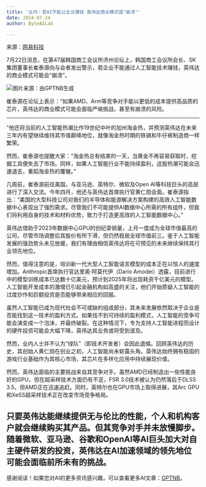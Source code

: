 ```yaml
---
title: '业内：若AI不能让企业赚钱 英伟达商业模式或"崩溃"'
date: 2024-07-24
author: ByteAILab

---
```


来源：[网易科技](https://mp.weixin.qq.com/s/kbp0yc80Yj0liERGcepHLQ)

7月22日消息，在第47届韩国商工会议所济州论坛上，韩国商工会议所会长、SK集团董事长崔泰源向与会者发出警示，若企业不能通过人工智能技术赚钱，英伟达的商业模式可能会“崩溃”。

![图片来源：由GPTNB生成](http://www.jesonc.com/upload/3B33CB85B496C0CB6FBA4C2BD79320AD/1721628401961/li6j4Tspb3G8HHdKcpZ41bbLtg5l.png)

崔泰源在论坛上表示：“如果AMD、Arm等竞争对手能以更低的成本提供高品质的芯片，英伟达的商业模式可能会面临严峻挑战，甚至有崩溃的风险。

---
”他还将当前的人工智能热潮比作19世纪中叶的加州淘金热，并预测英伟达在未来三年内有望继续维持其市值巅峰地位，就像淘金热时期的铁镐和牛仔裤制造商一样繁荣。

然而，崔泰源也提醒大家：“淘金热总有结束的一天，当黄金不再容易获取时，挖掘工具便失去了市场。同样，如果人工智能行业不能持续盈利，这股热潮可能会迅速退去，重蹈淘金热的覆辙。”

几周前，崔泰源前往美国，与亚马逊、英特尔、微软及Open AI等科技巨头的高层进行了深入交流。今年四月，他还与英伟达首席执行官黄仁勋会面。崔泰源指出：“美国的大型科技公司对我们的半导体和能源解决方案构建的高效人工智能数据中心表现出了强烈需求。尽管我们不可能提供AI数据中心所需的所有组件，但我们将利用自身的技术和材料优势，致力于打造更高效的人工智能数据中心。”

英伟达借助于2023年数据中心GPU的创纪录销量，上月一度成为全球市值最高的公司，尽管市场调整后其股价有所下滑，但仍然稳居全球市值前三。鉴于人工智能发展的强劲势头未见放缓，我们有理由相信英伟达将在可预见的未来继续保持其行业领先地位。

然而，值得注意的是，培训新一代大型人工智能语言模型的成本正在以惊人的速度增加。Anthropic首席执行官达里奥·阿莫代伊（Dario Amodei）透露，目前进行中的模型训练成本已达数十亿美元，预计到2025年将出现耗资千亿美元的模型。人工智能开发成本的激增已引起金融机构如高盛的关注，他们开始质疑人工智能的过度炒作和巨额投资是否能够带来相应的回报。

虽然人工智能已成为现代社会不可或缺的组成部分，其未来发展依然取决于企业是否能找到这一技术的盈利方式。如果找不到可持续的盈利模式，人工智能的竞争可能会演变成一个泡沫，并最终破裂。在这种情况下，专为支持人工智能进程而设计的硬件投资可能会大幅下降，英伟达其业务或将受到波及。

然而，业内人士并不认为“绿队”（即技术开发者）会因此退缩。回顾英伟达的历史，其创始人黄仁勋在创业之初，人工智能尚未崭露头角。英伟达始终拥有稳固的游戏行业基础作为其核心市场，其芯片在多样化应用中持续展现价值。

然而，英伟达面临的主要挑战来自其竞争对手。虽然AMD已经制造出一些性能良好的GPU，但在超采样技术方面仍有不足，FSR 3.0技术被认为仍然落后于DLSS 3.5，但AMD正在迅速追赶。同时，英特尔也在GPU市场上取得进展，其Arc GPU和XeSS超采样技术正在改变市场竞争格局。

只要英伟达能继续提供无与伦比的性能，个人和机构客户就会继续购买其产品。但其竞争对手并未放慢脚步。随着微软、亚马逊、谷歌和OpenAI等AI巨头加大对自主硬件研发的投资，英伟达在AI加速领域的领先地位可能会面临前所未有的挑战。
---
感谢阅读！如果您对AI的更多资讯感兴趣，可以查看更多AI文章：[GPTNB](https://gptnb.com)。